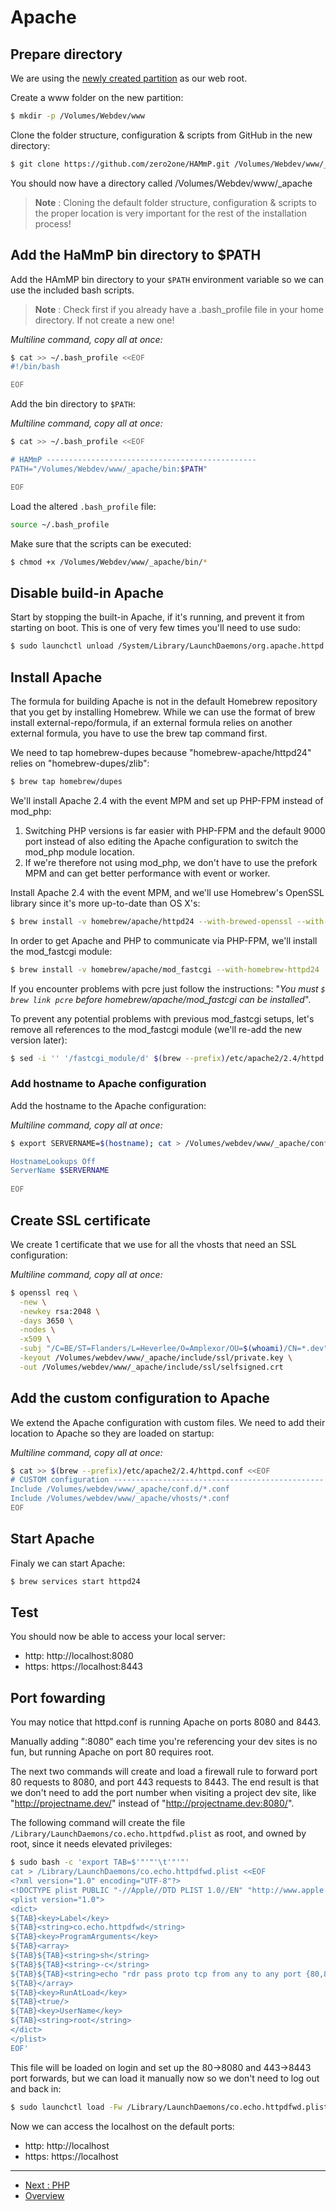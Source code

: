 # Apache

##	Prepare directory
We are using the [newly created partition](./Preparation.md#create-case-sensitive-partition)
as our web root.

Create a www folder on the new partition:

```bash
$ mkdir -p /Volumes/Webdev/www
```

Clone the folder structure, configuration & scripts from GitHub in the new 
directory:

```bash
$ git clone https://github.com/zero2one/HAMmP.git /Volumes/Webdev/www/_apache
```

You should now have a directory called /Volumes/Webdev/www/_apache

> **Note** : Cloning the default folder structure, configuration & scripts to 
> the proper location is very important for the rest of the installation 
> process!


## Add the HaMmP bin directory to $PATH
Add the HAmMP bin directory to your `$PATH` environment variable so we can use 
the included bash scripts.

> **Note** : Check first if you already have a .bash_profile file in your home 
directory. If not create a new one!

_Multiline command, copy all at once:_

```bash
$ cat >> ~/.bash_profile <<EOF
#!/bin/bash

EOF
```

Add the bin directory to `$PATH`:

_Multiline command, copy all at once:_

```bash
$ cat >> ~/.bash_profile <<EOF

# HAMmP -----------------------------------------------
PATH="/Volumes/Webdev/www/_apache/bin:$PATH"

EOF
```

Load the altered `.bash_profile` file:

```bash
source ~/.bash_profile
```

Make sure that the scripts can be executed:

```bash
$ chmod +x /Volumes/Webdev/www/_apache/bin/*
```


##	Disable build-in Apache
Start by stopping the built-in Apache, if it's running, and prevent it from 
starting on boot. This is one of very few times you'll need to use sudo:

```bash
$ sudo launchctl unload /System/Library/LaunchDaemons/org.apache.httpd.plist 2>/dev/null
```


## Install Apache
The formula for building Apache is not in the default Homebrew repository 
that you get by installing Homebrew. While we can use the format of brew 
install external-repo/formula, if an external formula relies on another 
external formula, you have to use the brew tap command first.

We need to tap homebrew-dupes because "homebrew-apache/httpd24" relies on 
"homebrew-dupes/zlib":

```bash
$ brew tap homebrew/dupes
```


We'll install Apache 2.4 with the event MPM and set up PHP-FPM instead of 
mod_php:

1. Switching PHP versions is far easier with PHP-FPM and the default 9000 
   port instead of also editing the Apache configuration to switch the 
   mod_php module location.
2. If we're therefore not using mod_php, we don't have to use the prefork MPM 
   and can get better performance with event or worker.

Install Apache 2.4 with the event MPM, and we'll use Homebrew's OpenSSL 
library since it's more up-to-date than OS X's:

```bash
$ brew install -v homebrew/apache/httpd24 --with-brewed-openssl --with-mpm-event
```

In order to get Apache and PHP to communicate via PHP-FPM, we'll install the mod_fastcgi module:

```bash
$ brew install -v homebrew/apache/mod_fastcgi --with-homebrew-httpd24
```

If you encounter problems with pcre just follow the instructions: "_You must 
`$ brew link pcre` before homebrew/apache/mod_fastcgi can be installed_".

To prevent any potential problems with previous mod_fastcgi setups, let's 
remove all references to the mod_fastcgi module (we'll re-add the new version
later):

```bash
$ sed -i '' '/fastcgi_module/d' $(brew --prefix)/etc/apache2/2.4/httpd.conf
```



### Add hostname to Apache configuration
Add the hostname to the Apache configuration:

_Multiline command, copy all at once:_

```bash
$ export SERVERNAME=$(hostname); cat > /Volumes/webdev/www/_apache/conf.d/hostname.conf <<EOF

HostnameLookups Off
ServerName $SERVERNAME
 
EOF
```



## Create SSL certificate
We create 1 certificate that we use for all the vhosts that need an SSL 
configuration:

_Multiline command, copy all at once:_

```bash
$ openssl req \
  -new \
  -newkey rsa:2048 \
  -days 3650 \
  -nodes \
  -x509 \
  -subj "/C=BE/ST=Flanders/L=Heverlee/O=Amplexor/OU=$(whoami)/CN=*.dev" \
  -keyout /Volumes/webdev/www/_apache/include/ssl/private.key \
  -out /Volumes/webdev/www/_apache/include/ssl/selfsigned.crt
```



## Add the custom configuration to Apache
We extend the Apache configuration with custom files. We need to add their 
location to Apache so they are loaded on startup:

_Multiline command, copy all at once:_

```bash
$ cat >> $(brew --prefix)/etc/apache2/2.4/httpd.conf <<EOF
# CUSTOM configuration -----------------------------------------------
Include /Volumes/webdev/www/_apache/conf.d/*.conf
Include /Volumes/webdev/www/_apache/vhosts/*.conf
EOF
```

## Start Apache
Finaly we can start Apache:

```bash
$ brew services start httpd24
```


## Test
You should now be able to access your local server:

*	http: http://localhost:8080
*	https: https://localhost:8443


## Port fowarding
You may notice that httpd.conf is running Apache on ports 8080 and 8443.

Manually adding ":8080" each time you're referencing your dev sites is no fun, 
but running Apache on port 80 requires root.

The next two commands will create and load a firewall rule to forward port 80 
requests to 8080, and port 443 requests to 8443. The end result is that we 
don't need to add the port number when visiting a project dev site, like 
"http://projectname.dev/" instead of "http://projectname.dev:8080/".

The following command will create the file 
`/Library/LaunchDaemons/co.echo.httpdfwd.plist` as root, and owned by root, 
since it needs elevated privileges:

```bash
$ sudo bash -c 'export TAB=$'"'"'\t'"'"'
cat > /Library/LaunchDaemons/co.echo.httpdfwd.plist <<EOF
<?xml version="1.0" encoding="UTF-8"?>
<!DOCTYPE plist PUBLIC "-//Apple//DTD PLIST 1.0//EN" "http://www.apple.com/DTDs/PropertyList-1.0.dtd">
<plist version="1.0">
<dict>
${TAB}<key>Label</key>
${TAB}<string>co.echo.httpdfwd</string>
${TAB}<key>ProgramArguments</key>
${TAB}<array>
${TAB}${TAB}<string>sh</string>
${TAB}${TAB}<string>-c</string>
${TAB}${TAB}<string>echo "rdr pass proto tcp from any to any port {80,8080} -> 127.0.0.1 port 8080" | pfctl -a "com.apple/260.HttpFwdFirewall" -Ef - &amp;&amp; echo "rdr pass proto tcp from any to any port {443,8443} -> 127.0.0.1 port 8443" | pfctl -a "com.apple/261.HttpFwdFirewall" -Ef - &amp;&amp; sysctl -w net.inet.ip.forwarding=1</string>
${TAB}</array>
${TAB}<key>RunAtLoad</key>
${TAB}<true/>
${TAB}<key>UserName</key>
${TAB}<string>root</string>
</dict>
</plist>
EOF'
```

This file will be loaded on login and set up the 80->8080 and 443->8443 port 
forwards, but we can load it manually now so we don't need to log out and back 
in:

```bash
$ sudo launchctl load -Fw /Library/LaunchDaemons/co.echo.httpdfwd.plist
```

Now we can access the localhost on the default ports:

*	http: http://localhost
*	https: https://localhost



---
* [Next : PHP](./PHP.md)
* [Overview](../README.md)
